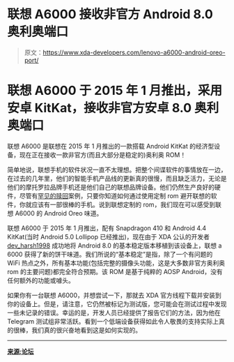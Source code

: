 # 联想 A6000 接收非官方 Android 8.0 奥利奥端口

> 原文：<https://www.xda-developers.com/lenovo-a6000-android-oreo-port/>

# 联想 A6000 于 2015 年 1 月推出，采用安卓 KitKat，接收非官方安卓 8.0 奥利奥端口

联想 A6000 是联想在 2015 年 1 月推出的一款搭载 Android KitKat 的经济型设备，现在正在接收一款非官方(而且大部分是稳定的)奥利奥 ROM！

简单地说，联想手机的软件状况一直不太理想。把整个间谍软件的事情放在一边，在过去的几年里，他们的智能手机产品线的更新真的很慢，而且缺乏活力，无论是他们的摩托罗拉品牌手机还是他们自己的联想品牌设备。他们仍然生产良好的硬件，尽管有[罕见的赎回](https://www.xda-developers.com/motorola-android-oreo-moto-g4-plus/)案例，只要你知道如何通过使用定制 rom 避开联想的软件，你就应该有一部很棒的手机。说到联想定制的 rom，我们现在可以感受到联想 A6000 的 Android Oreo 味道。

联想 A6000 于 2015 年 1 月推出，配有 Snapdragon 410 和 Android 4.4 KitKat(当时 Android 5.0 Lollipop 已经推出)，现在由于 XDA 公认的开发者 [dev_harsh1998](https://forum.xda-developers.com/member.php?s=9fe8d591c5f56dcc7ca3f2f5266eccec&u=5835908) 成功地将 Android 8.0 的基本稳定版本移植到该设备上，联想 a 6000 获得了新的饼干味道。我们所说的“基本稳定”是指，除了一个有问题的 WiFi 热点之外，所有基本功能(包括完整的摄像头功能，这是大多数非官方奥利奥 rom 的主要问题)都完全符合预期。该 ROM 是基于纯粹的 AOSP Android，没有任何额外的功能或噱头。

如果你有一台联想 A6000，并想尝试一下，那就去 XDA 官方线程下载并安装到你的设备上。但是，请注意，它仍然被标记为测试版，您可能会在测试过程中发现一些未记录的错误。幸运的是，开发人员已经提供了报告它们的方法，因为他在 Telegram 测试组非常活跃。看到一个低端设备获得如此令人敬畏的支持实际上真的很棒，我们真的很兴奋地看到这是如何实现的。

* * *

[**来源:论坛**](https://forum.xda-developers.com/lenovo-a6000/development/rom-aosp-oreo-lenovo-a6000-plus-t3677919)
